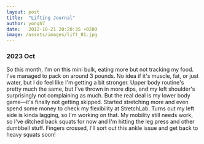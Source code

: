 ```yaml
---
layout: post
title:  "Lifting Journal"
author: yongh7
date:   2012-10-21 20:20:35 +0200
image: /assets/images/lift_01.jpg
---
```


### 2023 Oct 

So this month, I'm on this mini bulk, eating more but not tracking my food. I've managed to pack on around 3 pounds. No idea if it's muscle, fat, or just water, but I do feel like I'm getting a bit stronger. Upper body routine's pretty much the same, but I've thrown in more dips, and my left shoulder's surprisingly not complaining as much. But the real deal is my lower body game—it's finally not getting skipped. Started stretching more and even spend some money to check my flexibility at StretchLab. Turns out my left side is kinda lagging, so I'm working on that. My mobility still needs work, so I've ditched back squats for now and I'm hitting the leg press and other dumbbell stuff. Fingers crossed, I'll sort out this ankle issue and get back to heavy squats soon!